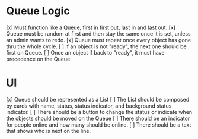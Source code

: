 # Queue Logic

[x] Must function like a Queue, first in first out, last in and last out.
[x] Queue must be random at first and then stay the same once it is set, unless an admin wants to redo.
[x] Queue must repeat once every object has gone thru the whole cycle.
[ ] If an object is not "ready", the next one should be first on Queue.
[ ] Once an object if back to "ready", it must have precedence on the Queue.

# UI

[x] Queue should be represented as a List
[ ] The List should be composed by cards with name, status, status indicator, and background status indicator.
[ ] There should be a button to change the status or indicate when the objects should be moved on the Queue
[ ] There should be an indicator for people online and how many should be online.
[ ] There should be a text that shows who is next on the line.